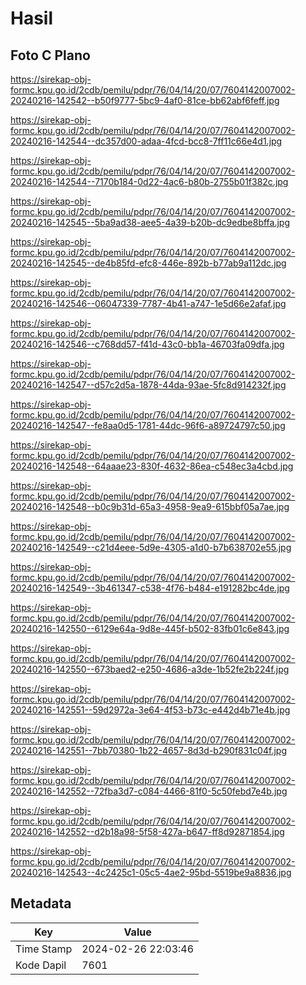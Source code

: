 # Hasil

## Foto C Plano

https://sirekap-obj-formc.kpu.go.id/2cdb/pemilu/pdpr/76/04/14/20/07/7604142007002-20240216-142542--b50f9777-5bc9-4af0-81ce-bb62abf6feff.jpg

https://sirekap-obj-formc.kpu.go.id/2cdb/pemilu/pdpr/76/04/14/20/07/7604142007002-20240216-142544--dc357d00-adaa-4fcd-bcc8-7ff11c66e4d1.jpg

https://sirekap-obj-formc.kpu.go.id/2cdb/pemilu/pdpr/76/04/14/20/07/7604142007002-20240216-142544--7170b184-0d22-4ac6-b80b-2755b01f382c.jpg

https://sirekap-obj-formc.kpu.go.id/2cdb/pemilu/pdpr/76/04/14/20/07/7604142007002-20240216-142545--5ba9ad38-aee5-4a39-b20b-dc9edbe8bffa.jpg

https://sirekap-obj-formc.kpu.go.id/2cdb/pemilu/pdpr/76/04/14/20/07/7604142007002-20240216-142545--de4b85fd-efc8-446e-892b-b77ab9a112dc.jpg

https://sirekap-obj-formc.kpu.go.id/2cdb/pemilu/pdpr/76/04/14/20/07/7604142007002-20240216-142546--06047339-7787-4b41-a747-1e5d66e2afaf.jpg

https://sirekap-obj-formc.kpu.go.id/2cdb/pemilu/pdpr/76/04/14/20/07/7604142007002-20240216-142546--c768dd57-f41d-43c0-bb1a-46703fa09dfa.jpg

https://sirekap-obj-formc.kpu.go.id/2cdb/pemilu/pdpr/76/04/14/20/07/7604142007002-20240216-142547--d57c2d5a-1878-44da-93ae-5fc8d914232f.jpg

https://sirekap-obj-formc.kpu.go.id/2cdb/pemilu/pdpr/76/04/14/20/07/7604142007002-20240216-142547--fe8aa0d5-1781-44dc-96f6-a89724797c50.jpg

https://sirekap-obj-formc.kpu.go.id/2cdb/pemilu/pdpr/76/04/14/20/07/7604142007002-20240216-142548--64aaae23-830f-4632-86ea-c548ec3a4cbd.jpg

https://sirekap-obj-formc.kpu.go.id/2cdb/pemilu/pdpr/76/04/14/20/07/7604142007002-20240216-142548--b0c9b31d-65a3-4958-9ea9-615bbf05a7ae.jpg

https://sirekap-obj-formc.kpu.go.id/2cdb/pemilu/pdpr/76/04/14/20/07/7604142007002-20240216-142549--c21d4eee-5d9e-4305-a1d0-b7b638702e55.jpg

https://sirekap-obj-formc.kpu.go.id/2cdb/pemilu/pdpr/76/04/14/20/07/7604142007002-20240216-142549--3b461347-c538-4f76-b484-e191282bc4de.jpg

https://sirekap-obj-formc.kpu.go.id/2cdb/pemilu/pdpr/76/04/14/20/07/7604142007002-20240216-142550--6129e64a-9d8e-445f-b502-83fb01c6e843.jpg

https://sirekap-obj-formc.kpu.go.id/2cdb/pemilu/pdpr/76/04/14/20/07/7604142007002-20240216-142550--673baed2-e250-4686-a3de-1b52fe2b224f.jpg

https://sirekap-obj-formc.kpu.go.id/2cdb/pemilu/pdpr/76/04/14/20/07/7604142007002-20240216-142551--59d2972a-3e64-4f53-b73c-e442d4b71e4b.jpg

https://sirekap-obj-formc.kpu.go.id/2cdb/pemilu/pdpr/76/04/14/20/07/7604142007002-20240216-142551--7bb70380-1b22-4657-8d3d-b290f831c04f.jpg

https://sirekap-obj-formc.kpu.go.id/2cdb/pemilu/pdpr/76/04/14/20/07/7604142007002-20240216-142552--72fba3d7-c084-4466-81f0-5c50febd7e4b.jpg

https://sirekap-obj-formc.kpu.go.id/2cdb/pemilu/pdpr/76/04/14/20/07/7604142007002-20240216-142552--d2b18a98-5f58-427a-b647-ff8d92871854.jpg

https://sirekap-obj-formc.kpu.go.id/2cdb/pemilu/pdpr/76/04/14/20/07/7604142007002-20240216-142543--4c2425c1-05c5-4ae2-95bd-5519be9a8836.jpg


## Metadata

| Key        | Value               |
| ---------- | ------------------- |
| Time Stamp | 2024-02-26 22:03:46 |
| Kode Dapil | 7601                |



